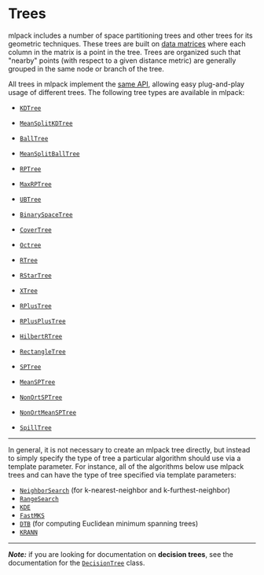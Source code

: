 # Trees

mlpack includes a number of space partitioning trees and other trees for its
geometric techniques.  These trees are built on [data matrices](../matrices.md)
where each column in the matrix is a point in the tree.  Trees are organized
such that "nearby" points (with respect to a given distance metric) are
generally grouped in the same node or branch of the tree.

All trees in mlpack implement
the [same API](../../developer/trees.md), allowing easy plug-and-play usage of
different trees.  The following tree types are available in mlpack:

 * [`KDTree`](trees/kdtree.md)
 * [`MeanSplitKDTree`](trees/mean_split_kdtree.md)
 * [`BallTree`](trees/ball_tree.md)
 * [`MeanSplitBallTree`](trees/mean_split_ball_tree.md)
 * [`RPTree`](trees/rp_tree.md)
 * [`MaxRPTree`](trees/max_rp_tree.md)
 * [`UBTree`](trees/ub_tree.md)
 * [`BinarySpaceTree`](trees/binary_space_tree.md)

 * [`CoverTree`](trees/cover_tree.md)

 * [`Octree`](trees/octree.md)

 * [`RTree`](trees/r_tree.md)
 * [`RStarTree`](trees/r_star_tree.md)
 * [`XTree`](trees/x_tree.md)
 * [`RPlusTree`](trees/r_plus_tree.md)
 * [`RPlusPlusTree`](trees/r_plus_plus_tree.md)
 * [`HilbertRTree`](trees/hilbert_r_tree.md)
 * [`RectangleTree`](trees/rectangle_tree.md)

 * [`SPTree`](trees/sp_tree.md)
 * [`MeanSPTree`](trees/mean_sp_tree.md)
 * [`NonOrtSPTree`](trees/non_ort_sp_tree.md)
 * [`NonOrtMeanSPTree`](trees/non_ort_mean_sp_tree.md)
 * [`SpillTree`](trees/spill_tree.md)

---

In general, it is not necessary to create an mlpack tree directly, but instead
to simply specify the type of tree a particular algorithm should use via a
template parameter.  For instance, all of the algorithms below use mlpack trees
and can have the type of tree specified via template parameters:

<!-- TODO: document these! -->

 * [`NeighborSearch`](/src/mlpack/methods/neighbor_search/neighbor_search.hpp)
   (for k-nearest-neighbor and k-furthest-neighbor)
 * [`RangeSearch`](/src/mlpack/methods/range_search/range_search.hpp)
 * [`KDE`](/src/mlpack/methods/kde/kde.hpp)
 * [`FastMKS`](/src/mlpack/methods/fastmks/fastmks.hpp)
 * [`DTB`](/src/mlpack/methods/emst/dtb.hpp) (for computing Euclidean minimum
   spanning trees)
 * [`KRANN`](/src/mlpack/methods/rann/rann.hpp)

---

***Note:*** if you are looking for documentation on **decision trees**, see the
documentation for the [`DecisionTree`](../methods/decision_tree.md) class.
